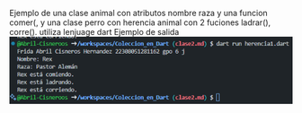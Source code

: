 Ejemplo de una clase animal con atributos nombre raza y una funcion comer(, y una clase perro con herencia animal con 2 fuciones ladrar(), corre(). utiliza lenjuage dart
Ejemplo de salida
![alt text](image-6.png)